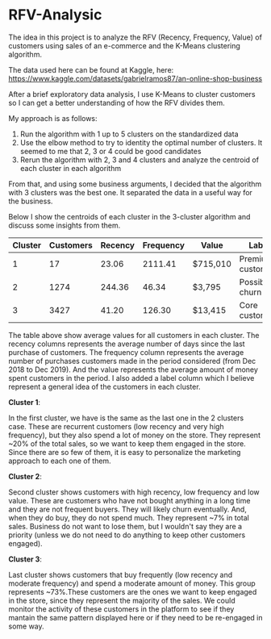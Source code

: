 # RFV-Analysic

The idea in this project is to analyze the RFV (Recency, Frequency, Value) of customers using sales of an e-commerce and the K-Means clustering algorithm. 

The data used here can be found at Kaggle, here: https://www.kaggle.com/datasets/gabrielramos87/an-online-shop-business

After a brief exploratory data analysis, I use K-Means to cluster customers so I can get a better understanding of how the RFV divides them.

My approach is as follows:
1. Run the algorithm with 1 up to 5 clusters on the standardized data
2. Use the elbow method to try to identity the optimal number of clusters. It seemed to me that 2, 3 or 4 could be good candidates
3. Rerun the algorithm with 2, 3 and 4 clusters and analyze the centroid of each cluster in each algorithm

From that, and using some business arguments, I decided that the algorithm with 3 clusters was the best one. It separated the data in a useful way for the business. 

Below I show the centroids of each cluster in the 3-cluster algorithm and discuss some insights from them.

| Cluster | Customers | Recency | Frequency | Value | Label |
| ------- |  -------  | ------- | -------   |  ---- | ----- |
|    1    |    17     |  23.06  | 2111.41   | $715,010 | Premium customers
|    2    | 1274      | 244.36  | 46.34     | $3,795 | Possible churn
|    3    | 3427      | 41.20   | 126.30    | $13,415 | Core customers

The table above show average values for all customers in each cluster. The recency columns represents the average number of days since the last purchase of customers. The frequency column represents the average number of purchases customers made in the period considered (from Dec 2018 to Dec 2019). And the value represents the average amount of money spent customers in the period. I also added a label column which I believe represent a general idea of the customers in each cluster.

**Cluster 1**:

In the first cluster, we have is the same as the last one in the 2 clusters case. These are recurrent customers (low recency and very high frequency), but they also spend a lot of money on the store. They represent ~20% of the total sales, so we want to keep them engaged in the store. Since there are so few of them, it is easy to personalize the marketing approach to each one of them.

**Cluster 2**:

Second cluster shows customers with high recency, low frequency and low value. These are customers who have not bought anything in a long time and they are not frequent buyers. They will likely churn eventually. And, when they do buy, they do not spend much. They represent ~7% in total sales. Business do not want to lose them, but I wouldn't say they are a priority (unless we do not need to do anything to keep other customers engaged).

**Cluster 3**:

Last cluster shows customers that buy frequently (low recency and moderate frequency) and spend a moderate amount of money. This group represents ~73%.These customers are the ones we want to keep engaged in the store, since they represent the majority of the sales. We could monitor the activity of these customers in the platform to see if they mantain the same pattern displayed here or if they need to be re-engaged in some way.

